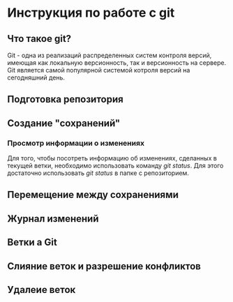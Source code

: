 # Инструкция по работе с git 

## Что такое git?

Git - одна из реализаций распределенных систем контроля версий, имеющая как локальную версионность, так и версионность на сервере. Git является самой популярной системой котроля версий на сегодняшний день. 

## Подготовка репозитория

## Создание "сохранений"

### Просмотр информации о изменениях

Для того, чтобы посотреть информацию об изменениях, сделанных в текущей ветки, необходимо использовать команду *git status*. Для этого достаточно использовать *git status* в папке с репозиторием.   

## Перемещение между сохранениями 

## Журнал изменений

## Ветки а Git

## Слияние веток и разрешение конфликтов

## Удалеие веток
